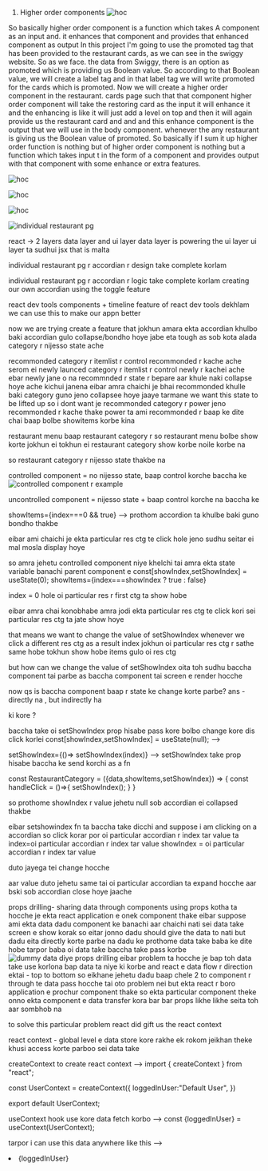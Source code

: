 1. Higher order components
![hoc](image-4.png)

So basically higher order component is a function which takes A component as an input and. it enhances that component and provides that enhanced component as output
In this project I'm going to use the promoted tag that has been provided to the restaurant cards, as we can see in the swiggy website. So as we face. the data from Swiggy, there is an option as promoted which is providing us Boolean value. So according to that Boolean value, we will create a label tag and in that label tag we will write promoted for the cards which is promoted. Now we will create a higher order component in the restaurant. cards page such that that component higher order component will take the restoring card as the input it will enhance it and the enhancing is like it will just add a level on top and then it will again provide us the restaurant card and and and this enhance component is the output that we will use in the body component. whenever the any restaurant is giving us the Boolean value of promoted. So basically if I sum it up higher order function is nothing but of higher order component is nothing but a function which takes input t in the form of a component and provides output with that component with some enhance or extra features.



![hoc](image-5.png)

![hoc](image-6.png)

![hoc](image-7.png)

![individual restaurant pg](image-8.png)




react -> 2 layers
data layer and ui layer
data layer is powering the ui layer
ui layer ta sudhui jsx that is malta 


individual restaurant pg r accordian r design take complete korlam

individual restaurant pg r accordian r logic take complete korlam
creating our own accordian using the toggle feature 


react dev tools 
components + timeline feature of react dev tools dekhlam
we can use this to make our appn better

now we are trying create a feature  that jokhun amara ekta accordian khulbo
baki accordian gulo collapse/bondho hoye jabe
eta tough as sob kota alada category r nijesso state ache

recommonded category r itemlist r control recommonded r kache ache
serom ei newly launced category r itemlist r control newly r kachei ache
ebar newly jane o na recommnded r state r bepare aar khule naki collapse hoye ache kichui janena
eibar amra chaichi je bhai recommonded khulle baki category guno jeno collapsee hoye jaaye
tarmane we want this state to be lifted up
so i dont want je recommonded category r power jeno recommonded r kache thake
power ta ami recommonded r baap ke dite chai 
baap bolbe showitems korbe kina

restaurant menu baap restaurant category r
so restaurant menu bolbe show korte jokhun ei tokhun ei restaurant category show korbe 
noile korbe na

so restaurant category r nijesso state thakbe na

controlled component = no nijesso state, baap control korche baccha ke 
![controlled component r example](image-9.png)


uncontrolled component =  nijesso state +  baap control korche na baccha ke 

showItems={index===0 && true} --> prothom accordion ta khulbe baki guno bondho thakbe

eibar ami chaichi je 
ekta particular res ctg te click hole jeno sudhu seitar ei mal mosla display hoye

so amra jehetu controlled component niye khelchi
tai amra ekta state variable banachi parent component e
const[showIndex,setShowIndex] = useState(0);
showItems={index===showIndex ? true : false}

index = 0 hole oi particular res r first ctg ta show hobe

eibar amra chai konobhabe amra jodi ekta particular res ctg te click kori
sei particular res ctg ta jate show hoye

that means we want to change the value of setShowIndex whenever we click a different res ctg as a result index jokhun oi particular res ctg r sathe same hobe tokhun show hobe items gulo oi res ctg

but how can we change the value of setShowIndex oita toh sudhu baccha component tai parbe as baccha component tai screen e render hocche

now qs is baccha component baap r state ke change korte parbe?
ans -  directly na , but indirectly ha

ki kore ?

baccha take oi setShowIndex prop hisabe pass kore bolbo change kore dis click korlei
const[showIndex,setShowIndex] = useState(null); --> 

setShowIndex={()=> setShowIndex(index)} --> setShowIndex take prop hisabe baccha ke send korchi as a fn


const RestaurantCategory = ({data,showItems,setShowIndex}) => { 
    const handleClick = ()=>{
      setShowIndex();
    }
}

so prothome showIndex r value jehetu null sob accordian ei collapsed thakbe

eibar setshowindex fn ta baccha take dicchi 
and suppose i am clicking on a accordian
so click korar por
oi particular accordian r index tar value ta
index=oi particular accordian r index tar value
showIndex = oi particular accordian r index tar value

duto jayega tei change hocche

aar value duto jehetu same tai oi particular accordian ta expand hocche aar bski sob accordian close hoye jaache




props drilling- sharing  data through components using props
kotha ta hocche je ekta react application e onek component thake
eibar suppose ami ekta data dadu component ke banachi aar chaichi nati sei data take screen e show korak
so eitar jonno dadu should give the data to nati
but dadu eita directly korte parbe  na
dadu ke prothome data take baba ke dite hobe tarpor baba oi data take baccha take pass korbe 
![dummy data diye props drilling](image-10.png)
eibar problem ta hocche je bap toh data take use korlona bap data ta niye ki korbe
and react e data flow r direction ektai - top to bottom 
so eikhane jehetu dadu baap chele 2 to component r through te data pass hocche tai oto problem nei 
but ekta react r boro application e prochur component thake
so ekta particular component theke onno ekta component e data transfer kora bar bar props likhe likhe seita toh aar sombhob na 

to solve this particular problem react did gift us the react context 

react context - global level e data store kore rakhe ek rokom
jeikhan theke khusi access korte parboo sei data take

createContext to create react context -->
import { createContext } from "react";

const UserContext = createContext({
    loggedInUser:"Default User",
})

export default UserContext;

useContext hook use kore data fetch korbo -->
 const {loggedInUser} = useContext(UserContext); 

 tarpor i can use this data anywhere like this -->
  <li className="px-4 font-bold">{loggedInUser}</li> 

  

